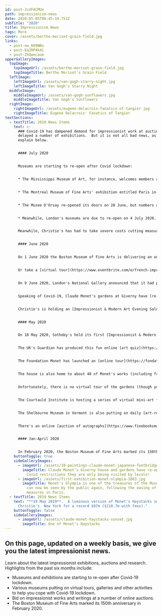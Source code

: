```yaml
---
id: post-JcdFACMUe
path: impressionism-news
date: 2020-05-05T06:45:19.751Z
subTitle: "2020"
title: Impressionism News
tags: More
cover: /assets/berthe-morisot-grain-field.jpg
links:
  - post-ow_609WBo
  - post-EqJRP4k4i
  - post-ZhQwecaum
upperGalleryImages:
  topImage:
    topImageUrl: /assets/berthe-morisot-grain-field.jpg
    topImageTitle: Berthe Morisot's Grain Field
  leftImage:
    leftImageUrl: /assets/van-gogh-starry-night.jpg
    leftImageTitle: Van Gogh's Starry Night
  middleImage:
    middleImageUrl: /assets/van-gogh-sunflowers.jpg
    middleImageTitle: Van Gogh's Sunflowers
  rightImage:
    rightImageUrl: /assets/eugene-delacroix-fanatics-of-tangier.jpg
    rightImageTitle: Eugene Delacroix' Fanatics of Tangier
textSections:
  - textTitle: 2020 News Items
    text: >-
      ### Covid-19 has dampened demand for impressionist work at auctions and
      delayed a number of exhibitions.  But it is not all bad news, as we
      explain below.


      #### July 2020


      Museums are starting to re-open after Covid lockdown:


      * The Mississippi Museum of Art, for instance, welcomes members again from 1 July and the general public from 8 July (first responders and essential workers go free).  The Museum has also said that their *Van Gogh, Monet, Degas & Their Times* exhibition will re-open on 8 July (with its run extended until 10 January 2021. 


      * The Montreal Museum of Fine Arts' exhibition entitled Paris in the Days of Post-Impressionism opens on 4 July 2020.  Works by Monet, Morisot, Signac, Pissarro and Seurat are on display.


      * The Musee D'Orsay re-opened its doors on 28 June, but numbers are to be restricted to 3,000 per day and visitors are required to wear face masks.


      * Meanwhile, London's museums are due to re-open on 4 July 2020.  


      Meanwhile, Christie's has had to take severe costs cutting measures, merging its impressionism, modern and contemporary art departments into one.  


      #### June 2020


      On 1 June 2020 the Boston Museum of Fine Arts is delivering an online course for children in grades 1-5 entitled [Exploring Impressionism: The Art of Claude Monet](https://mfa.org/event/distance-learning/exploring-impressionism-the-art-of-claude-monet?event=62431).


      Or take a [virtual tour](https://www.eventbrite.com/e/french-impressionism-art-tour-at-the-national-gallery-of-art-washington-dc-tickets-109308235876?aff=erelexpmlt) of Washington's National Gallery of Art at 7pm on 26 June 2020 (tickets cost $15). 


      On 9 June 2020, London's National Gallery announced that it had purchased [The Drunkard, Zarauz](https://www.theguardian.com/artanddesign/2020/jun/09/national-gallery-buys-dazzling-joaquin-sorolla-painting) by Joaquín Sorolla, using funds left by a private donation.  The acquisition follows the National Gallery's hugely successful Sorolla exhibition held before Covid-19 lockdown started.  


      Speaking of Covid-19, Claude Monet's gardens at Giverny have [re-opened](https://uk.reuters.com/article/uk-health-coronavirus-france-monet/locals-savour-monets-gardens-without-the-crowds-idUKKBN23G2HP).  Locals are delighted: they can appreciate the gardens without the usual crowds!


      Christie's is holding an [Impressionist & Modern Art Evening Sale](https://www.sothebys.com/en/digital-catalogues/impressionist-modern-art-evening-sale) on **30 June**, but the title is a bit misleading.  The closest one gets to impressionism are works by Paul Signac and Pablo Picasso.


      #### May 2020


      On 18 May 2020, Sotheby's held its first [Impressionist & Modern Art Day Sale Online](https://www.sothebys.com/en/buy/auction/2020/impressionist-modern-art-day-sale-online).  The results for impressionist pieces often exceeded expectations.  Pissarro's Effect de Neige a Onsy sold for $560,000 (exceeding the top-end estimate of $350,000); Degas' Buste de Jeune Femme Presque Nue sold for $596,000 (estimate: $450,000); and Renoir's La Maison de la Poste sold for $200,000 (in the middle of its estimated range).  


      The UK's Guardian has produced this fun online [art quiz](https://www.theguardian.com/culture/2020/may/15/how-do-we-know-monet-painted-this-outdoors-the-great-british-art-quiz), including a question about Claude Monet.


      The Foundation Monet has launched an [online tour](https://fondation-monet.com/visite-virtuelle/) of Monet's House in Giverny.  Explore Monet's bedroom, his yellow kitchen adorned with Japanese art, and his blue-tiled kitchen.  


      The house is also home to about 40 of Monet's works (including from the Rouen Cathedral, Haystacks, Westminster Bridge, Houses of Parliament and Venice series) as well as works by other artists (Cezanne in particular).  


      Unfortunately, there is no virtual tour of the gardens (though you can check out some videos on The Foundation Monet's [vimeo channel](https://vimeo.com/fondationmonetgiverny)).  


      The Courtauld Institute is hosting a series of virtual mini-art festivals to help you get through lockdown.  [May 2020](https://www.eventbrite.co.uk/e/open-courtauld-hour-art-in-isolation-tickets-103139410754) sees evenings devoted to Women Artists, the Future of Art History and Art and Wellbeing.


      The Shelbourne Museum in Vermont is also putting on daily [art-related activities](https://shelburnemuseum.org/museum-from-home/ten-two-four-break-challenge/).


      There's an online [auction of autographs](https://www.finebooksmagazine.com/news/mao-marx-autographs-and-artifacts-offered-online-auction) and writings (you can bid until 13 May 2020), with lots including an 8-page letter written by Claude Monet to his second wife, Alice, in 1901.  It comments on the arrangements for Queen Victoria's funeral and Monet's meeting with writer Henry James.


      #### Jan-April 2020


      In February 2020, the Boston Museum of Fine Arts marked its 150th anniversary.  It selected 15 key works for the occasion, including one of Monet's Haystacks (or Grainstacks).
    buttonToggle: true
    sideGalleryImages:
      - imageUrl: /assets/10-paintings-claude-monet-japanese-footbridge.jpg
        imageTitle: Claude Monet's Giverny house and gardens have re-opened.  But with
          Covid restrictions they are only being visited by locals!
      - imageUrl: /assets/first-exhibition-monet-olympia-1863.jpg
        imageTitle: Monet's Olympia is one of the treasures of the Musee d'Orsay.  It
          can now be seen by the public again, following the easing of Covid
          measures in Paris.
  - textTitle: 2019 News Items
    text: "**19 May 2019**.  A luminous version of Monet's Haystacks sells at
      Christie's  New York for a record $97m ($110.7m with fees)."
    buttonToggle: false
    sideGalleryImages:
      - imageUrl: /assets/claude-monet-haystacks-sunset.jpg
        imageTitle: One of Monet's Haystacks
---
```

## On this page, updated on a weekly basis, we give you the latest impressionist news.

Learn about the latest impressionist exhibitions, auctions and research. Highlights from the past six months include:

* Museums and exhibitions are starting to re-open after Covid-19 lockdown.
* Various museums putting on virtual tours, galleries and other activities to help you cope with Covid-19 lockdown.
* Bid on impressionist works and writings at a number of online auctions.
* The Boston Museum of Fine Arts marked its 150th anniversary in February 2020.